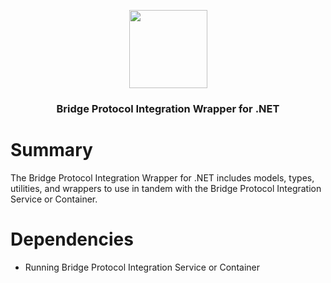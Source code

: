 <p align="center">
  <img
    src="https://storage.googleapis.com/bridge-assets/Bridge_Logo_Black.png"
    width="125px;">
</p>
<h3 align="center">Bridge Protocol Integration Wrapper for .NET</h3>

# Summary
The Bridge Protocol Integration Wrapper for .NET includes models, types, utilities, and wrappers to use in tandem with the Bridge Protocol Integration Service or Container.

# Dependencies
- Running Bridge Protocol Integration Service or Container

